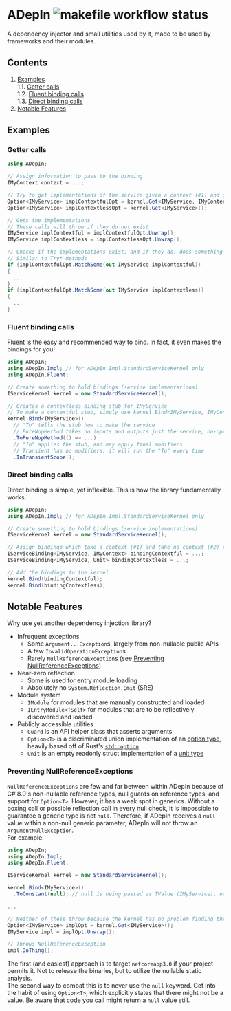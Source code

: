 # ADepIn ![makefile workflow status](https://img.shields.io/github/workflow/status/ash-hat/ADepIn/makefile/main?label=makefile&style=flat-square)
A dependency injector and small utilities used by it, made to be used by frameworks and their modules.

## Contents
1. [Examples](#examples)  
  1.1. [Getter calls](#getter-calls)  
  1.2. [Fluent binding calls](#fluent-binding-calls)  
  1.3. [Direct binding calls](#direct-binding-calls)  
2. [Notable Features](#notable-features)

## Examples
### Getter calls
```cs
using ADepIn;

// Assign information to pass to the binding
IMyContext context = ...;

// Try to get implementations of the service given a context (#1) and given no context (#2)
Option<IMyService> implContextfulOpt = kernel.Get<IMyService, IMyContext>(context);
Option<IMyService> implContextlessOpt = kernel.Get<IMyService>();

// Gets the implementations
// These calls will throw if they do not exist
IMyService implContextful = implContextfulOpt.Unwrap();
IMyService implContextless = implContextlessOpt.Unwrap();

// Checks if the implementations exist, and if they do, does something
// Similar to Try* methods
if (implContextfulOpt.MatchSome(out IMyService implContextful))
{
  ...
}
if (implContextfulOpt.MatchSome(out IMyService implContextless))
{
  ...
}
```
### Fluent binding calls
Fluent is the easy and recommended way to bind. In fact, it even makes the bindings for you!

```cs
using ADepIn;
using ADepIn.Impl; // for ADepIn.Impl.StandardServiceKernel only
using ADepIn.Fluent;

// Create something to hold bindings (service implementations)
IServiceKernel kernel = new StandardServiceKernel();

// Creates a contextless binding stub for IMyService
// To make a contextful stub, simply use kernel.Bind<IMyService, IMyContext>()
kernel.Bind<IMyService>()
  // "To" tells the stub how to make the service
  // PureNopMethod takes no inputs and outputs just the service, no-option (hence Nop)
  .ToPureNopMethod(() => ...)
  // "In" applies the stub, and may apply final modifiers
  // Transient has no modifiers; it will run the "To" every time
  .InTransientScope();
```

### Direct binding calls
Direct binding is simple, yet inflexible. This is how the library fundamentally works.

```cs
using ADepIn;
using ADepIn.Impl; // for ADepIn.Impl.StandardServiceKernel only

// Create something to hold bindings (service implementations)
IServiceKernel kernel = new StandardServiceKernel();

// Assign bindings which take a context (#1) and take no context (#2) to create a service
IServiceBinding<IMyService, IMyContext> bindingContextful = ...;
IServiceBinding<IMyService, Unit> bindingContextless = ...;

// Add the bindings to the kernel
kernel.Bind(bindingContextful);
kernel.Bind(bindingContextless);
```

## Notable Features
Why use yet another dependency injection library?

- Infrequent exceptions
  - Some `Argument...Exception`s, largely from non-nullable public APIs
  - A few `InvalidOperationException`s
  - Rarely `NullReferenceException`s (see [Preventing NullReferenceExceptions](#preventing-nullreferenceexceptions))
- Near-zero reflection
  - Some is used for entry module loading
  - Absolutely no `System.Reflection.Emit` (SRE)
- Module system
  - `IModule` for modules that are manually constructed and loaded
  - `IEntryModule<TSelf>` for modules that are to be reflectively discovered and loaded
- Publicly accessible utilities
  - `Guard` is an API helper class that asserts arguments
  - `Option<T>` is a discriminated union implementation of an [option type](https://en.wikipedia.org/wiki/Option_type), heavily based off of Rust's [`std::option`](https://doc.rust-lang.org/std/option/index.html)
  - `Unit` is an empty readonly struct implementation of a [unit type](https://wikipedia.org/wiki/Unit_type)

### Preventing NullReferenceExceptions
`NullReferenceExceptions` are few and far between within ADepIn because of C# 8.0's non-nullable reference types, null guards on reference types, and support for `Option<T>`. However, it has a weak spot in generics. Without a boxing call or possible reflection call in every null check, it is impossible to guarantee a generic type is not `null`. Therefore, if ADepIn receives a `null` value within a non-null generic parameter, ADepIn will not throw an `ArgumentNullException`.  
For example:
```cs
using ADepIn;
using ADepIn.Impl;
using ADepIn.Fluent;

IServiceKernel kernel = new StandardServiceKernel();

kernel.Bind<IMyService>()
  .ToConstant(null); // null is being passed as TValue (IMyService), no null check is performed

...

// Neither of these throw because the kernel has no problem finding the binding and the binding returns Some
Option<IMyService> implOpt = kernel.Get<IMyService>();
IMyService impl = implOpt.Unwrap();

// Throws NullReferenceException
impl.DoThing();
```

The first (and easiest) approach is to target `netcoreapp3.0` if your project permits it. Not to release the binaries, but to utilize the nullable static analysis.  
The second way to combat this is to never use the `null` keyword. Get into the habit of using `Option<T>`, which explicitly states that there might not be a value. Be aware that code you call might return a `null` value still.

